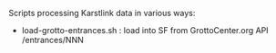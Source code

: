 Scripts processing Karstlink data in various ways:

- load-grotto-entrances.sh : load into SF from GrottoCenter.org API /entrances/NNN
